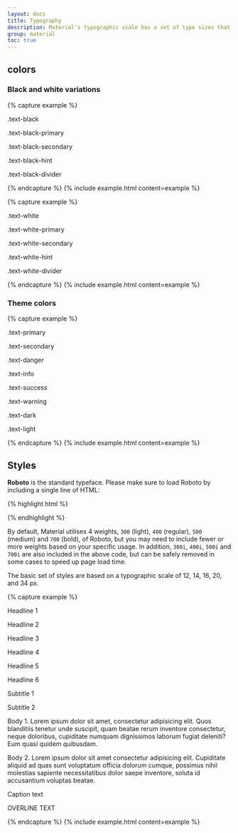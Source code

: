```yaml
---
layout: docs
title: Typography
description: Material's typographic scale has a set of type sizes that balances content density and reading comfort under typical usage conditions.
group: material
toc: true
---
```


## colors

### Black and white variations

{% capture example %}
<div class="bg-light-4 card card-body">
  <p class="text-black">.text-black</p>
  <p class="text-black-primary">.text-black-primary</p>
  <p class="text-black-secondary">.text-black-secondary</p>
  <p class="text-black-hint">.text-black-hint</p>
  <p class="text-black-divider">.text-black-divider</p>
</div>
{% endcapture %}
{% include example.html content=example %}

{% capture example %}
<div class="bg-dark-1 card card-body">
  <p class="text-white">.text-white</p>
  <p class="text-white-primary">.text-white-primary</p>
  <p class="text-white-secondary">.text-white-secondary</p>
  <p class="text-white-hint">.text-white-hint</p>
  <p class="text-white-divider">.text-white-divider</p>
</div>
{% endcapture %}
{% include example.html content=example %}

### Theme colors

{% capture example %}
<div class="bg-light-4 card card-body">
  <p class="text-primary">.text-primary</p>
  <p class="text-secondary">.text-secondary</p>
  <p class="text-danger">.text-danger</p>
  <p class="text-info">.text-info</p>
  <p class="text-success">.text-success</p>
  <p class="text-warning">.text-warning</p>
  <p class="text-dark">.text-dark</p>
  <p class="bg-dark-1 text-light">.text-light</p>
</div>
{% endcapture %}
{% include example.html content=example %}

## Styles

**Roboto** is the standard typeface. Please make sure to load Roboto by including a single line of HTML:

{% highlight html %}
<link href="{{ site.cdn.md_font }}" rel="stylesheet">
{% endhighlight %}

By default, Material utilises 4 weights, `300` (light), `400` (regular), `500` (medium) and `700` (bold), of Roboto, but you may need to include fewer or more weights based on your specific usage. In addition, `300i`, `400i`, `500i` and `700i` are also included in the above code, but can be safely removed in some cases to speed up page load time.

The basic set of styles are based on a typographic scale of 12, 14, 16, 20, and 34 px.

{% capture example %}
<p class="typography-headline-1">Headline 1</p>
<p class="typography-headline-2">Headline 2</p>
<p class="typography-headline-3">Headline 3</p>
<p class="typography-headline-4">Headline 4</p>
<p class="typography-headline-5">Headline 5</p>
<p class="typography-headline-6">Headline 6</p>
<p class="typography-subtitle-1">Subtitle 1</p>
<p class="typography-subtitle-2">Subtitle 2</p>
<p class="typography-body-1">Body 1. Lorem ipsum dolor sit amet, consectetur adipisicing elit. Quos blanditiis tenetur unde suscipit, quam beatae rerum inventore consectetur, neque doloribus, cupiditate numquam dignissimos laborum fugiat deleniti? Eum quasi quidem quibusdam.</p>
<p class="typography-body-2">Body 2. Lorem ipsum dolor sit amet consectetur adipisicing elit. Cupiditate aliquid ad quas sunt voluptatum officia dolorum cumque, possimus nihil molestias sapiente necessitatibus dolor saepe inventore, soluta id accusantium voluptas beatae.</p>
<p class="typography-caption">Caption text</p>
<p class="typography-overline">OVERLINE TEXT</p>
{% endcapture %}
{% include example.html content=example %}
